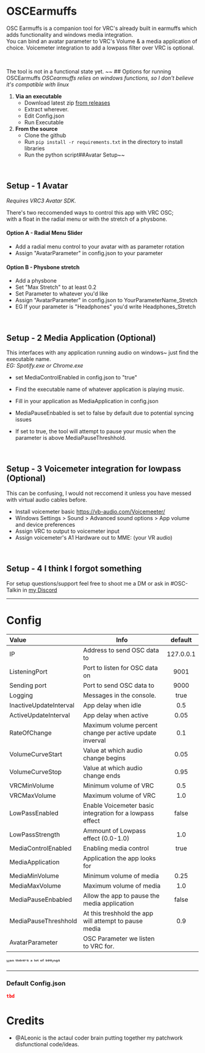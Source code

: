 # OSCEarmuffs

OSC Earmuffs is a companion tool for VRC's already built in earmuffs which adds functionality and windows media integration.<br>
You can bind an avatar parameter to VRC's Volume & a media application of choice. Voicemeter integration to add a lowpass filter over VRC is optional.

<br>

The tool is not in a functional state yet.
~~ ## Options for running OSCEarmuffs
*OSCearmuffs relies on windows functions, so I don't believe it's compatible with linux*

1. **Via an executable**
   - Download latest zip [from releases](https://github.com/ZenithVal/OSCEarmuffs/releases)
   - Extract wherever.
   - Edit Config.json
   - Run Executable
2. **From the source**
   - Clone the github
   - Run `pip install -r requirements.txt` in the directory to install libraries
   - Run the python script##Avatar Setup~~

<br>

## Setup - 1 Avatar 
*Requires VRC3 Avatar SDK.*

There's two reccomended ways to control this app with VRC OSC; <br> with a float in the radial menu or with the stretch of a physbone.

#### Option A - Radial Menu Slider
- Add a radial menu control to your avatar with as parameter rotation
- Assign "AvatarParameter" in config.json to your parameter

#### Option B - Physbone stretch
- Add a physbone
- Set "Max Stretch" to at least 0.2
- Set Parameter to whatever you'd like
- Assign "AvatarParameter" in config.json to YourParameterName_Stretch
- EG If your parameter is "Headphones" you'd write Headphones_Stretch

<br>

## Setup - 2 Media Application (Optional)
This interfaces with any application running audio on windows~ just find the executable name. <br>
*EG: Spotify.exe or Chrome.exe*

- set MediaControlEnabled in config.json to "true"
- Find the executable name of whatever application is playing music. 
- Fill in your application as MediaApplication in config.json

- MediaPauseEnbabled is set to false by default due to potential syncing issues
- If set to true, the tool will attempt to pause your music when the parameter is above MediaPauseThreshhold.

<br>

## Setup - 3 Voicemeter integration for lowpass (Optional)
This can be confusing, I would not reccomend it unless you have messed with virtual audio cables before. <br>

- Install voicemeter basic https://vb-audio.com/Voicemeeter/
- Windows Settings > Sound > Advanced sound options > App volume and device preferences
- Assign VRC to output to voicemeter input
- Assign voicemeter's A1 Hardware out to MME: (your VR audio)

<br>

## Setup - 4 I think I forgot something


For setup questions/support feel free to shoot me a DM or ask in #OSC-Talkin in [my Discord](https://discord.gg/7VAm3twDyy)

---

# Config

| Value                  | Info                                                           | default   |
|:---------------------- | -------------------------------------------------------------- |:---------:|
| IP                     | Address to send OSC data to                                    | 127.0.0.1 |
| ListeningPort          | Port to listen for OSC data on                                 | 9001      |
| Sending port           | Port to send OSC data to                                       | 9000      |
| Logging                | Messages in the console.                                       | true      |
| InactiveUpdateInterval | App delay when idle                                            | 0.5       |
| ActiveUpdateInterval   | App delay when active                                          | 0.05      |
| RateOfChange           | Maximum volume percent change per active update inverval       | 0.1       |
| VolumeCurveStart       | Value at which audio change begins                             | 0.05      |
| VolumeCurveStop        | Value at which audio change ends                               | 0.95      |
| VRCMinVolume           | Minimum volume of VRC                                          | 0.5       |
| VRCMaxVolume           | Maximum volume of VRC                                          | 1.0       |
| LowPassEnabled         | Enable Voicemeter basic integration for a lowpass effect       | false     |
| LowPassStrength        | Ammount of Lowpass effect (0.0-1.0)                            | 1.0       |
| MediaControlEnabled    | Enabling media control                                         | true      |
| MediaApplication       | Application the app looks for                                  |           |
| MediaMinVolume         | Minimum volume of media                                        | 0.25      |
| MediaMaxVolume         | Maximum volume of media                                        | 1.0       |
| MediaPauseEnbabled     | Allow the app to pause the media application                   | false     |
| MediaPauseThreshhold   | At this treshhold the app will attempt to pause media          | 0.9       |
| AvatarParameter        | OSC Parameter we listen to VRC for.                            |           |

ᴹᵃⁿ ᵗʰᵉʳᵉ'ˢ ᵃ ˡᵒᵗ ᵒᶠ ˢᵉᵗᵗᶦⁿᵍˢ

---

### Default Config.json

```json
tbd
```

# Credits

- @ALeonic is the actaul coder brain putting together my patchwork disfunctional code/ideas.
